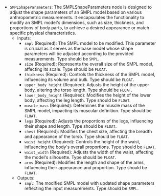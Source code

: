 - `SMPLShapeParameters`: The SMPLShapeParameters node is designed to adjust the shape parameters of an SMPL model based on various anthropometric measurements. It encapsulates the functionality to modify an SMPL model's dimensions, such as size, thickness, and proportions of body parts, to achieve a desired appearance or match specific physical characteristics.
    - Inputs:
        - `smpl` (Required): The SMPL model to be modified. This parameter is crucial as it serves as the base model whose shape parameters will be adjusted according to the provided measurements. Type should be `SMPL`.
        - `size` (Required): Represents the overall size of the SMPL model, affecting its scale. Type should be `FLOAT`.
        - `thickness` (Required): Controls the thickness of the SMPL model, influencing its volume and bulk. Type should be `FLOAT`.
        - `upper_body_height` (Required): Adjusts the height of the upper body, altering the torso length. Type should be `FLOAT`.
        - `lower_body_height` (Required): Modifies the height of the lower body, affecting the leg length. Type should be `FLOAT`.
        - `muscle_mass` (Required): Determines the muscle mass of the SMPL model, impacting its muscular definition. Type should be `FLOAT`.
        - `legs` (Required): Adjusts the proportions of the legs, influencing their shape and length. Type should be `FLOAT`.
        - `chest` (Required): Modifies the chest size, affecting the breadth and appearance of the torso. Type should be `FLOAT`.
        - `waist_height` (Required): Controls the height of the waist, influencing the body's overall proportions. Type should be `FLOAT`.
        - `waist_width` (Required): Adjusts the width of the waist, affecting the model's silhouette. Type should be `FLOAT`.
        - `arms` (Required): Modifies the length and shape of the arms, influencing their appearance and proportion. Type should be `FLOAT`.
    - Outputs:
        - `smpl`: The modified SMPL model with updated shape parameters reflecting the input measurements. Type should be `SMPL`.
